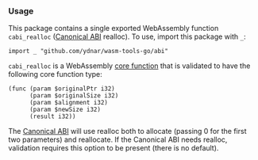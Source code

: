 ### Usage

This package contains a single exported WebAssembly function `cabi_realloc` ([Canonical ABI] realloc). To use, import this package with `_`:

```
import _ "github.com/ydnar/wasm-tools-go/abi"
```

`cabi_realloc` is a WebAssembly [core function](https://www.w3.org/TR/wasm-core-2/syntax/modules.html#functions) that is validated to have the following core function type:

```
(func (param $originalPtr i32)
      (param $originalSize i32)
      (param $alignment i32)
      (param $newSize i32)
      (result i32))
```

The [Canonical ABI] will use realloc both to allocate (passing 0 for the first two parameters) and reallocate. If the Canonical ABI needs realloc, validation requires this option to be present (there is no default).

[Canonical ABI]: https://github.com/WebAssembly/component-model/blob/main/design/mvp/CanonicalABI.md
